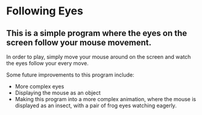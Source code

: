 # Following Eyes

## This is a simple program where the eyes on the screen follow your mouse movement. 

In order to play, simply move your mouse around on the screen and watch the eyes follow your every move.

Some future improvements to this program include:

- More complex eyes
- Displaying the mouse as an object
- Making this program into a more complex animation, where the mouse is displayed as an insect, with a pair of frog eyes watching eagerly.
